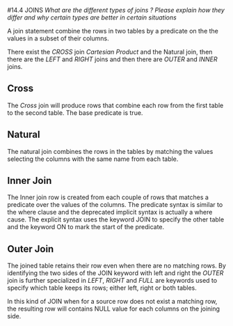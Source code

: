 #14.4 JOINS
_What are the different types of joins ? Please explain how they differ and why certain types are better in certain situations_


A join statement combine the rows in two tables by a predicate on the the values in a subset of their columns.

There exist the *CROSS* join *Cartesian Product* and the Natural join, then there are the *LEFT* and *RIGHT* joins and then there are *OUTER* and *INNER* joins.

## Cross
The *Cross* join will produce rows that combine each row from the first table to the second table. The base predicate is true.

## Natural
The natural join combines the rows in the tables by matching the values selecting the columns with the same name from each table.


## Inner Join
The Inner join row is created from each couple of rows that matches a predicate over the values of the columns. 
The predicate syntax is similar to the where clause and the deprecated implicit syntax is actually a where cause.
The explicit syntax uses the keyword JOIN to specify the other table and the keyword ON to mark the start of the predicate.

## Outer Join
The joined table retains their row even when there are no matching rows. By identifying the two sides of the JOIN keyword with left and right the *OUTER* join is further specialized in *LEFT*, *RIGHT* and *FULL* are keywords used to specify which table keeps its rows; either left, right or both tables.

In this kind of JOIN when for a source row does not exist a matching row, the resulting row will contains NULL value for each columns on the joining side.
